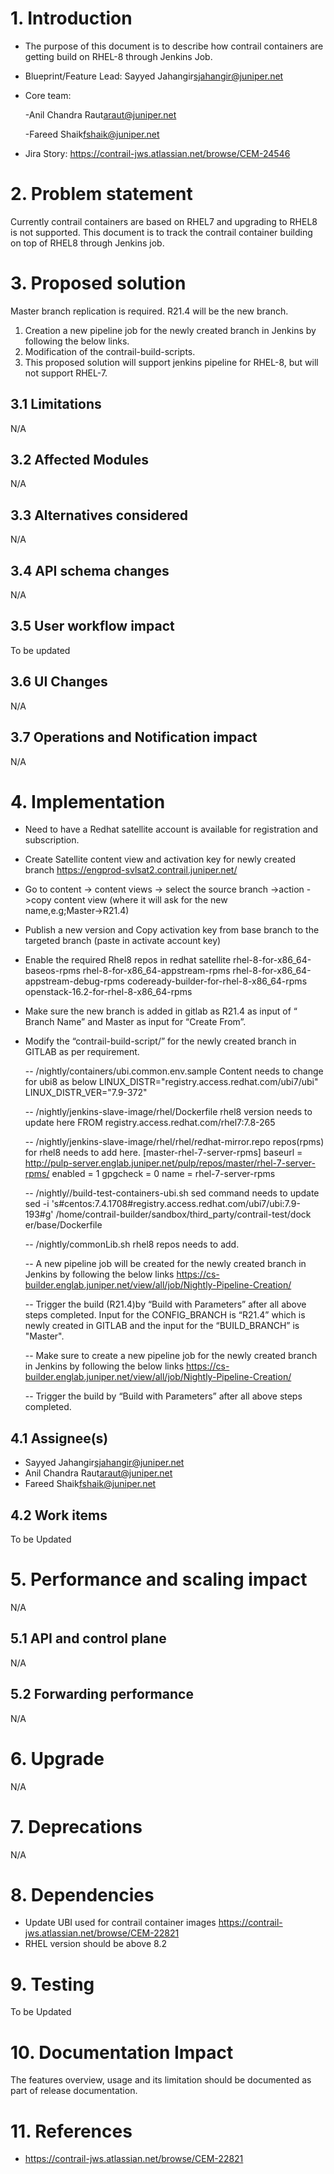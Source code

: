 # 1. Introduction

- The purpose of this document is to describe how contrail containers are getting build on RHEL-8 through Jenkins Job.

- Blueprint/Feature Lead: Sayyed Jahangir<sjahangir@juniper.net>

- Core team: 

  -Anil Chandra Raut<araut@juniper.net>

  -Fareed Shaik<fshaik@juniper.net>
 
- Jira Story: <https://contrail-jws.atlassian.net/browse/CEM-24546>

# 2. Problem statement

Currently contrail containers are based on RHEL7 and upgrading to RHEL8 is not supported. This document is to track the contrail container building on top of RHEL8 through Jenkins job.

# 3. Proposed solution

Master branch replication is required. R21.4 will be the new branch.

1. Creation a new pipeline job for the newly created branch in Jenkins by following the below links.
2. Modification of the contrail-build-scripts.
3. This proposed solution will support jenkins pipeline for RHEL-8, but will not support RHEL-7.

## 3.1 Limitations

N/A

## 3.2 Affected Modules

N/A

## 3.3 Alternatives considered

N/A

## 3.4 API schema changes

N/A

## 3.5 User workflow impact

To be updated

## 3.6 UI Changes

N/A

## 3.7 Operations and Notification impact

N/A

# 4. Implementation

- Need to have a Redhat satellite account is available for registration and subscription.

- Create Satellite content view and activation key for newly created branch https://engprod-svlsat2.contrail.juniper.net/

- Go to content -> content views -> select the source branch ->action ->copy content view (where it will ask for the new name,e.g;Master→R21.4)

- Publish a new version and Copy activation key from base branch to the targeted branch (paste in activate account key)

- Enable the required Rhel8 repos in redhat satellite
		rhel-8-for-x86_64-baseos-rpms
		rhel-8-for-x86_64-appstream-rpms
		rhel-8-for-x86_64-appstream-debug-rpms
		codeready-builder-for-rhel-8-x86_64-rpms
		openstack-16.2-for-rhel-8-x86_64-rpms
	
- Make sure the new branch is added in gitlab as R21.4 as input of “ Branch Name” and Master as input for “Create From”.

- Modify the “contrail-build-script/” for the newly created branch in GITLAB as per requirement.
 
  -- /nightly/containers/ubi.common.env.sample
	 Content needs to change for ubi8 as below
	 LINUX_DISTR="registry.access.redhat.com/ubi7/ubi"
	 LINUX_DISTR_VER="7.9-372"

  -- /nightly/jenkins-slave-image/rhel/Dockerfile
	 rhel8 version needs to update here
	 FROM registry.access.redhat.com/rhel7:7.8-265

  -- /nightly/jenkins-slave-image/rhel/rhel/redhat-mirror.repo
	 repos(rpms) for rhel8 needs to add here.
	 [master-rhel-7-server-rpms]
	 baseurl = http://pulp-server.englab.juniper.net/pulp/repos/master/rhel-7-server-rpms/
	 enabled = 1
	 gpgcheck = 0
	 name = rhel-7-server-rpms

  -- /nightly//build-test-containers-ubi.sh
	 sed command needs to update
	 sed -i 's#centos:7.4.1708#registry.access.redhat.com/ubi7/ubi:7.9-193#g' /home/contrail-builder/sandbox/third_party/contrail-test/dock         er/base/Dockerfile

  -- /nightly/commonLib.sh
	 rhel8 repos needs to add.

  -- A new pipeline job will be created for the newly created branch in Jenkins by following the below links
     https://cs-builder.englab.juniper.net/view/all/job/Nightly-Pipeline-Creation/

  -- Trigger the build (R21.4)by “Build with Parameters” after all above steps completed.
     Input for the CONFIG_BRANCH is “R21.4” which is newly created in GITLAB and the input for the “BUILD_BRANCH” is "Master".

  -- Make sure to create a new pipeline job for the newly created branch in Jenkins by following the below links
     https://cs-builder.englab.juniper.net/view/all/job/Nightly-Pipeline-Creation/

  -- Trigger the build by “Build with Parameters” after all above steps completed.

## 4.1 Assignee(s)

-  Sayyed Jahangir<sjahangir@juniper.net>
-  Anil Chandra Raut<araut@juniper.net>
-  Fareed Shaik<fshaik@juniper.net>

## 4.2 Work items

To be Updated

# 5. Performance and scaling impact

N/A

## 5.1 API and control plane

N/A

## 5.2 Forwarding performance

N/A

# 6. Upgrade

N/A

# 7. Deprecations

N/A

# 8. Dependencies

- Update UBI used for contrail container images https://contrail-jws.atlassian.net/browse/CEM-22821
- RHEL version should be above 8.2

# 9. Testing

To be Updated

# 10. Documentation Impact

The features overview, usage and its limitation should be documented as part of release documentation.

# 11. References

- https://contrail-jws.atlassian.net/browse/CEM-22821

